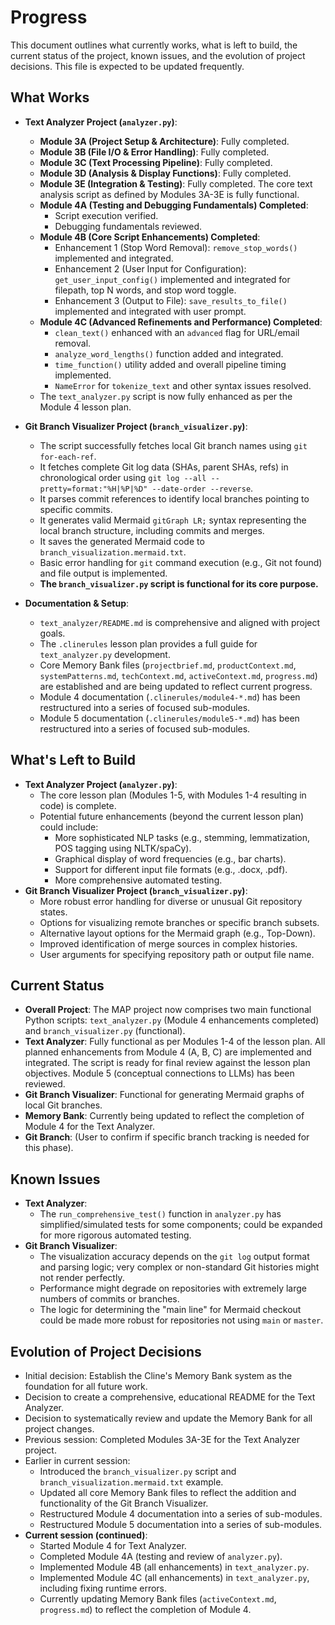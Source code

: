 # Progress

This document outlines what currently works, what is left to build, the current status of the project, known issues, and the evolution of project decisions. This file is expected to be updated frequently.

## What Works

*   **Text Analyzer Project (`analyzer.py`)**:
    *   **Module 3A (Project Setup & Architecture)**: Fully completed.
    *   **Module 3B (File I/O & Error Handling)**: Fully completed.
    *   **Module 3C (Text Processing Pipeline)**: Fully completed.
    *   **Module 3D (Analysis & Display Functions)**: Fully completed.
    *   **Module 3E (Integration & Testing)**: Fully completed. The core text analysis script as defined by Modules 3A-3E is fully functional.
    *   **Module 4A (Testing and Debugging Fundamentals) Completed**:
        *   Script execution verified.
        *   Debugging fundamentals reviewed.
    *   **Module 4B (Core Script Enhancements) Completed**:
        *   Enhancement 1 (Stop Word Removal): `remove_stop_words()` implemented and integrated.
        *   Enhancement 2 (User Input for Configuration): `get_user_input_config()` implemented and integrated for filepath, top N words, and stop word toggle.
        *   Enhancement 3 (Output to File): `save_results_to_file()` implemented and integrated with user prompt.
    *   **Module 4C (Advanced Refinements and Performance) Completed**:
        *   `clean_text()` enhanced with an `advanced` flag for URL/email removal.
        *   `analyze_word_lengths()` function added and integrated.
        *   `time_function()` utility added and overall pipeline timing implemented.
        *   `NameError` for `tokenize_text` and other syntax issues resolved.
    *   The `text_analyzer.py` script is now fully enhanced as per the Module 4 lesson plan.

*   **Git Branch Visualizer Project (`branch_visualizer.py`)**:
    *   The script successfully fetches local Git branch names using `git for-each-ref`.
    *   It fetches complete Git log data (SHAs, parent SHAs, refs) in chronological order using `git log --all --pretty=format:"%H|%P|%D" --date-order --reverse`.
    *   It parses commit references to identify local branches pointing to specific commits.
    *   It generates valid Mermaid `gitGraph LR;` syntax representing the local branch structure, including commits and merges.
    *   It saves the generated Mermaid code to `branch_visualization.mermaid.txt`.
    *   Basic error handling for `git` command execution (e.g., Git not found) and file output is implemented.
    *   **The `branch_visualizer.py` script is functional for its core purpose.**

*   **Documentation & Setup**:
    *   `text_analyzer/README.md` is comprehensive and aligned with project goals.
    *   The `.clinerules` lesson plan provides a full guide for `text_analyzer.py` development.
    *   Core Memory Bank files (`projectbrief.md`, `productContext.md`, `systemPatterns.md`, `techContext.md`, `activeContext.md`, `progress.md`) are established and are being updated to reflect current progress.
    *   Module 4 documentation (`.clinerules/module4-*.md`) has been restructured into a series of focused sub-modules.
    *   Module 5 documentation (`.clinerules/module5-*.md`) has been restructured into a series of focused sub-modules.

## What's Left to Build

*   **Text Analyzer Project (`analyzer.py`)**:
    *   The core lesson plan (Modules 1-5, with Modules 1-4 resulting in code) is complete.
    *   Potential future enhancements (beyond the current lesson plan) could include:
        *   More sophisticated NLP tasks (e.g., stemming, lemmatization, POS tagging using NLTK/spaCy).
        *   Graphical display of word frequencies (e.g., bar charts).
        *   Support for different input file formats (e.g., .docx, .pdf).
        *   More comprehensive automated testing.
*   **Git Branch Visualizer Project (`branch_visualizer.py`)**:
    *   More robust error handling for diverse or unusual Git repository states.
    *   Options for visualizing remote branches or specific branch subsets.
    *   Alternative layout options for the Mermaid graph (e.g., Top-Down).
    *   Improved identification of merge sources in complex histories.
    *   User arguments for specifying repository path or output file name.

## Current Status

*   **Overall Project**: The MAP project now comprises two main functional Python scripts: `text_analyzer.py` (Module 4 enhancements completed) and `branch_visualizer.py` (functional).
*   **Text Analyzer**: Fully functional as per Modules 1-4 of the lesson plan. All planned enhancements from Module 4 (A, B, C) are implemented and integrated. The script is ready for final review against the lesson plan objectives. Module 5 (conceptual connections to LLMs) has been reviewed.
*   **Git Branch Visualizer**: Functional for generating Mermaid graphs of local Git branches.
*   **Memory Bank**: Currently being updated to reflect the completion of Module 4 for the Text Analyzer.
*   **Git Branch**: (User to confirm if specific branch tracking is needed for this phase).

## Known Issues

*   **Text Analyzer**:
    *   The `run_comprehensive_test()` function in `analyzer.py` has simplified/simulated tests for some components; could be expanded for more rigorous automated testing.
*   **Git Branch Visualizer**:
    *   The visualization accuracy depends on the `git log` output format and parsing logic; very complex or non-standard Git histories might not render perfectly.
    *   Performance might degrade on repositories with extremely large numbers of commits or branches.
    *   The logic for determining the "main line" for Mermaid checkout could be made more robust for repositories not using `main` or `master`.

## Evolution of Project Decisions

*   Initial decision: Establish the Cline's Memory Bank system as the foundation for all future work.
*   Decision to create a comprehensive, educational README for the Text Analyzer.
*   Decision to systematically review and update the Memory Bank for all project changes.
*   Previous session: Completed Modules 3A-3E for the Text Analyzer project.
*   Earlier in current session:
    *   Introduced the `branch_visualizer.py` script and `branch_visualization.mermaid.txt` example.
    *   Updated all core Memory Bank files to reflect the addition and functionality of the Git Branch Visualizer.
    *   Restructured Module 4 documentation into a series of sub-modules.
    *   Restructured Module 5 documentation into a series of sub-modules.
*   **Current session (continued)**:
    *   Started Module 4 for Text Analyzer.
    *   Completed Module 4A (testing and review of `analyzer.py`).
    *   Implemented Module 4B (all enhancements) in `text_analyzer.py`.
    *   Implemented Module 4C (all enhancements) in `text_analyzer.py`, including fixing runtime errors.
    *   Currently updating Memory Bank files (`activeContext.md`, `progress.md`) to reflect the completion of Module 4.
